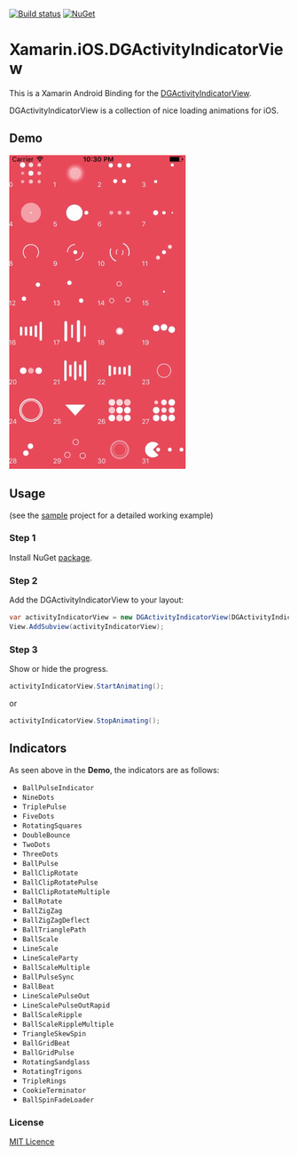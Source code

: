 [![Build status](https://ci.appveyor.com/api/projects/status/k92l78qy2gbuhrlr?svg=true)](https://ci.appveyor.com/project/jzeferino/xamarin-ios-dgactivityindicatorview)   [![NuGet](https://img.shields.io/nuget/v/Xamarin.iOS.DGActivityIndicatorView.svg?label=NuGet)](https://www.nuget.org/packages/Xamarin.iOS.DGActivityIndicatorView/)

Xamarin.iOS.DGActivityIndicatorView
===================

This is a Xamarin Android Binding for the [DGActivityIndicatorView](https://github.com/jzeferino/DGActivityIndicatorView).

DGActivityIndicatorView is a collection of nice loading animations for iOS.

## Demo
![DGActivityIndicatorView](art/DGActivityIndicatorView.gif)

## Usage
(see the [sample](https://github.com/jzeferino/Xamarin.iOS.DGActivityIndicatorView/tree/master/src/Xamarin.iOS.DGActivityIndicatorViewBinding.Sample) project for a detailed working example)

### Step 1

Install NuGet [package](https://www.nuget.org/packages/Xamarin.iOS.DGActivityIndicatorView/).

### Step 2

Add the DGActivityIndicatorView to your layout:
```c#
var activityIndicatorView = new DGActivityIndicatorView(DGActivityIndicatorAnimationType.BallGridBeat, UIColor.White);
View.AddSubview(activityIndicatorView);
```

### Step 3

Show or hide the progress.
```c#
activityIndicatorView.StartAnimating();
```
or
```c#
activityIndicatorView.StopAnimating();   
```

## Indicators

As seen above in the **Demo**, the indicators are as follows:

 * `BallPulseIndicator`
 * `NineDots`
 * `TriplePulse`
 * `FiveDots`
 * `RotatingSquares`
 * `DoubleBounce`
 * `TwoDots`
 * `ThreeDots`
 * `BallPulse`
 * `BallClipRotate`
 * `BallClipRotatePulse`
 * `BallClipRotateMultiple`
 * `BallRotate`
 * `BallZigZag`
 * `BallZigZagDeflect`
 * `BallTrianglePath`
 * `BallScale`
 * `LineScale`
 * `LineScaleParty`
 * `BallScaleMultiple`
 * `BallPulseSync`
 * `BallBeat`
 * `LineScalePulseOut`
 * `LineScalePulseOutRapid`
 * `BallScaleRipple`
 * `BallScaleRippleMultiple`
 * `TriangleSkewSpin`
 * `BallGridBeat`
 * `BallGridPulse`
 * `RotatingSandglass`
 * `RotatingTrigons`
 * `TripleRings`
 * `CookieTerminator`
 * `BallSpinFadeLoader`
 
### License
[MIT Licence](LICENSE) 
